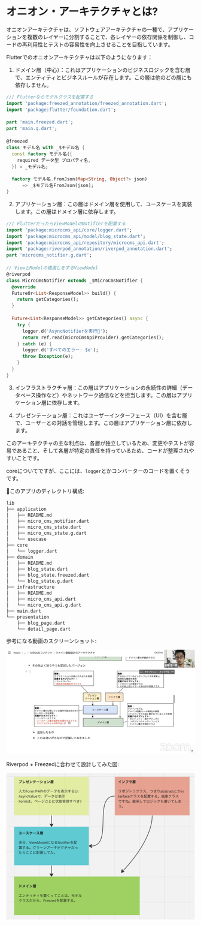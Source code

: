 # オニオン・アーキテクチャとは?

オニオンアーキテクチャは、ソフトウェアアーキテクチャの一種で、アプリケーションを複数のレイヤーに分割することで、各レイヤーの依存関係を制御し、コードの再利用性とテストの容易性を向上させることを目指しています。

Flutterでのオニオンアーキテクチャは以下のようになります：

1. ドメイン層（中心）：これはアプリケーションのビジネスロジックを含む層で、エンティティとビジネスルールが存在します。この層は他のどの層にも依存しません。

```dart
/// Flutterならモデルクラスを配置する
import 'package:freezed_annotation/freezed_annotation.dart';
import 'package:flutter/foundation.dart';

part 'main.freezed.dart';
part 'main.g.dart';

@freezed
class モデル名 with _$モデル名 {
  const factory モデル名({
    required データ型 プロパティ名,
  }) = _モデル名;

  factory モデル名.fromJson(Map<String, Object?> json)
      => _$モデル名FromJson(json);
}
```

2. アプリケーション層：この層はドメイン層を使用して、ユースケースを実装します。この層はドメイン層に依存します。

```dart
/// FlutterだったらViewModelのNotifierを配置する
import 'package:microcms_api/core/logger.dart';
import 'package:microcms_api/model/blog_state.dart';
import 'package:microcms_api/repository/microcms_api.dart';
import 'package:riverpod_annotation/riverpod_annotation.dart';
part 'microcms_notifier.g.dart';

// ViewとModelの橋渡しをするViewModel
@riverpod
class MicroCmsNotifier extends _$MicroCmsNotifier {
  @override
  FutureOr<List<ResponseModel>> build() {
    return getCategories();
  }

  Future<List<ResponseModel>> getCategories() async {
    try {
      logger.d('AsyncNotifierを実行👻');
      return ref.read(microCmsApiProvider).getCategories();
    } catch (e) {
      logger.d('すべてのエラー: $e');
      throw Exception(e);
    }
  }
}
```

3. インフラストラクチャ層：この層はアプリケーションの永続性の詳細（データベース操作など）やネットワーク通信などを担当します。この層はアプリケーション層に依存します。

4. プレゼンテーション層：これはユーザーインターフェース（UI）を含む層で、ユーザーとの対話を管理します。この層はアプリケーション層に依存します。

このアーキテクチャの主な利点は、各層が独立しているため、変更やテストが容易であること、そして各層が特定の責任を持っているため、コードが整理されやすいことです。

coreについてですが、ここには、`logger`とかコンバーターのコードを置くそうです。

📁このアプリのディレクトリ構成:
```
lib
├── application
│   ├── README.md
│   ├── micro_cms_notifier.dart
│   ├── micro_cms_state.dart
│   ├── micro_cms_state.g.dart
│   └── usecase
├── core
│   └── logger.dart
├── domain
│   ├── README.md
│   ├── blog_state.dart
│   ├── blog_state.freezed.dart
│   └── blog_state.g.dart
├── infrastructure
│   ├── README.md
│   ├── micro_cms_api.dart
│   └── micro_cms_api.g.dart
├── main.dart
└── presentation
    ├── blog_page.dart
    └── detail_page.dart
```

参考になる動画のスクリーンショット:

<img src="./scree_shot/L.png" />

Riverpod + Freezedに合わせて設計してみた図:

<img src="./scree_shot/F.png" />
